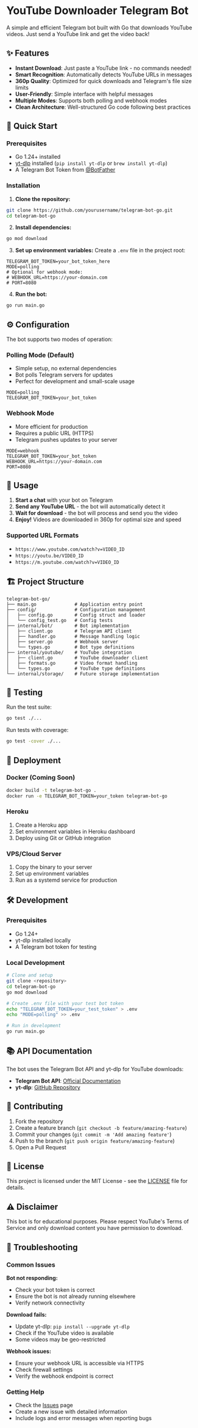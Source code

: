 # YouTube Downloader Telegram Bot

A simple and efficient Telegram bot built with Go that downloads YouTube videos. Just send a YouTube link and get the video back!

## ✨ Features

- **Instant Download**: Just paste a YouTube link - no commands needed!
- **Smart Recognition**: Automatically detects YouTube URLs in messages
- **360p Quality**: Optimized for quick downloads and Telegram's file size limits
- **User-Friendly**: Simple interface with helpful messages
- **Multiple Modes**: Supports both polling and webhook modes
- **Clean Architecture**: Well-structured Go code following best practices

## 🚀 Quick Start

### Prerequisites

- Go 1.24+ installed
- [yt-dlp](https://github.com/yt-dlp/yt-dlp) installed (`pip install yt-dlp` or `brew install yt-dlp`)
- A Telegram Bot Token from [@BotFather](https://t.me/botfather)

### Installation

1. **Clone the repository:**
```bash
git clone https://github.com/yourusername/telegram-bot-go.git
cd telegram-bot-go
```

2. **Install dependencies:**
```bash
go mod download
```

3. **Set up environment variables:**
Create a `.env` file in the project root:
```env
TELEGRAM_BOT_TOKEN=your_bot_token_here
MODE=polling
# Optional for webhook mode:
# WEBHOOK_URL=https://your-domain.com
# PORT=8080
```

4. **Run the bot:**
```bash
go run main.go
```

## ⚙️ Configuration

The bot supports two modes of operation:

### Polling Mode (Default)
- Simple setup, no external dependencies
- Bot polls Telegram servers for updates
- Perfect for development and small-scale usage

```env
MODE=polling
TELEGRAM_BOT_TOKEN=your_bot_token
```

### Webhook Mode
- More efficient for production
- Requires a public URL (HTTPS)
- Telegram pushes updates to your server

```env
MODE=webhook
TELEGRAM_BOT_TOKEN=your_bot_token
WEBHOOK_URL=https://your-domain.com
PORT=8080
```

## 📱 Usage

1. **Start a chat** with your bot on Telegram
2. **Send any YouTube URL** - the bot will automatically detect it
3. **Wait for download** - the bot will process and send you the video
4. **Enjoy!** Videos are downloaded in 360p for optimal size and speed

### Supported URL Formats
- `https://www.youtube.com/watch?v=VIDEO_ID`
- `https://youtu.be/VIDEO_ID`
- `https://m.youtube.com/watch?v=VIDEO_ID`

## 🏗️ Project Structure

```
telegram-bot-go/
├── main.go              # Application entry point
├── config/              # Configuration management
│   ├── config.go        # Config struct and loader
│   └── config_test.go   # Config tests
├── internal/bot/        # Bot implementation
│   ├── client.go        # Telegram API client
│   ├── handler.go       # Message handling logic
│   ├── server.go        # Webhook server
│   └── types.go         # Bot type definitions
├── internal/youtube/    # YouTube integration
│   ├── client.go        # YouTube downloader client
│   ├── formats.go       # Video format handling
│   └── types.go         # YouTube type definitions
└── internal/storage/    # Future storage implementation
```

## 🧪 Testing

Run the test suite:
```bash
go test ./...
```

Run tests with coverage:
```bash
go test -cover ./...
```

## 🚀 Deployment

### Docker (Coming Soon)
```bash
docker build -t telegram-bot-go .
docker run -e TELEGRAM_BOT_TOKEN=your_token telegram-bot-go
```

### Heroku
1. Create a Heroku app
2. Set environment variables in Heroku dashboard
3. Deploy using Git or GitHub integration

### VPS/Cloud Server
1. Copy the binary to your server
2. Set up environment variables
3. Run as a systemd service for production

## 🛠️ Development

### Prerequisites
- Go 1.24+
- yt-dlp installed locally
- A Telegram bot token for testing

### Local Development
```bash
# Clone and setup
git clone <repository>
cd telegram-bot-go
go mod download

# Create .env file with your test bot token
echo "TELEGRAM_BOT_TOKEN=your_test_token" > .env
echo "MODE=polling" >> .env

# Run in development
go run main.go
```

## 📚 API Documentation

The bot uses the Telegram Bot API and yt-dlp for YouTube downloads:

- **Telegram Bot API**: [Official Documentation](https://core.telegram.org/bots/api)
- **yt-dlp**: [GitHub Repository](https://github.com/yt-dlp/yt-dlp)

## 🤝 Contributing

1. Fork the repository
2. Create a feature branch (`git checkout -b feature/amazing-feature`)
3. Commit your changes (`git commit -m 'Add amazing feature'`)
4. Push to the branch (`git push origin feature/amazing-feature`)
5. Open a Pull Request

## 📄 License

This project is licensed under the MIT License - see the [LICENSE](LICENSE) file for details.

## ⚠️ Disclaimer

This bot is for educational purposes. Please respect YouTube's Terms of Service and only download content you have permission to download.

## 🐛 Troubleshooting

### Common Issues

**Bot not responding:**
- Check your bot token is correct
- Ensure the bot is not already running elsewhere
- Verify network connectivity

**Download fails:**
- Update yt-dlp: `pip install --upgrade yt-dlp`
- Check if the YouTube video is available
- Some videos may be geo-restricted

**Webhook issues:**
- Ensure your webhook URL is accessible via HTTPS
- Check firewall settings
- Verify the webhook endpoint is correct

### Getting Help

- Check the [Issues](https://github.com/yourusername/telegram-bot-go/issues) page
- Create a new issue with detailed information
- Include logs and error messages when reporting bugs
